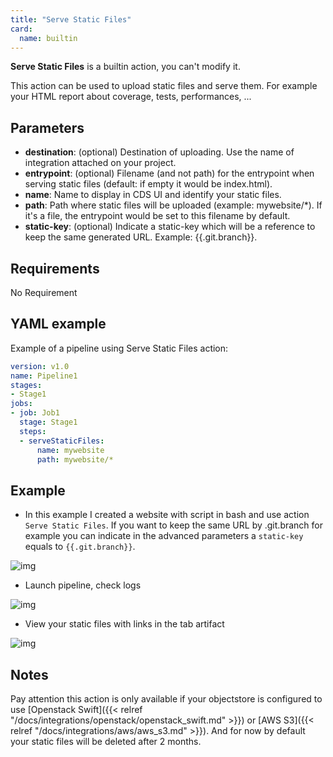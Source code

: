 ```yaml
---
title: "Serve Static Files"
card:
  name: builtin
---
```


**Serve Static Files** is a builtin action, you can't modify it.

This action can be used to upload static files and serve them. For example your HTML report about coverage, tests, performances, ...

## Parameters

* **destination**: (optional) Destination of uploading. Use the name of integration attached on your project.
* **entrypoint**: (optional) Filename (and not path) for the entrypoint when serving static files (default: if empty it would be index.html).
* **name**: Name to display in CDS UI and identify your static files.
* **path**: Path where static files will be uploaded (example: mywebsite/*). If it's a file, the entrypoint would be set to this filename by default.
* **static-key**: (optional) Indicate a static-key which will be a reference to keep the same generated URL. Example: {{.git.branch}}.


## Requirements

No Requirement

## YAML example

Example of a pipeline using Serve Static Files action:
```yml
version: v1.0
name: Pipeline1
stages:
- Stage1
jobs:
- job: Job1
  stage: Stage1
  steps:
  - serveStaticFiles:
      name: mywebsite
      path: mywebsite/*

```

## Example

* In this example I created a website with script in bash and use action `Serve Static Files`. If you want to keep the same URL by .git.branch for example you can indicate in the advanced parameters a `static-key` equals to `{{.git.branch}}`.

![img](/images/workflows.pipelines.actions.builtin.serve-static-files-job.png)

* Launch pipeline, check logs

![img](/images/workflows.pipelines.actions.builtin.serve-static-files-logs.png)

* View your static files with links in the tab artifact

![img](/images/workflows.pipelines.actions.builtin.serve-static-files-tab.png)

## Notes

Pay attention this action is only available if your objectstore is configured to use [Openstack Swift]({{< relref "/docs/integrations/openstack/openstack_swift.md" >}}) or [AWS S3]({{< relref "/docs/integrations/aws/aws_s3.md" >}}). And for now by default your static files will be deleted after 2 months.
